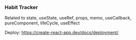 ### Habit Tracker

Related to state, useState, useRef, props, memo, useCallback, pureComponent, lifeCycle, useEffect


Deploy: https://create-react-app.dev/docs/deployment/
